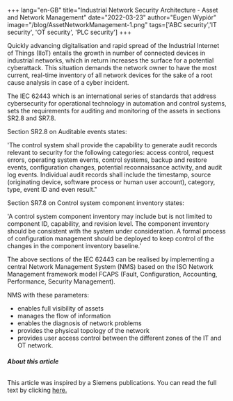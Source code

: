 +++
lang="en-GB"
title="Industrial Network Security Architecture - Asset and Network Management"
date="2022-03-23"
author="Eugen Wypiór"
image="/blog/AssetNetworkManagement-1.png"
tags=['ABC security','IT security', 'OT security', 'PLC security']
+++

Quickly advancing digitalisation and rapid spread of the Industrial
Internet of Things (IIoT) entails the growth in number of connected
devices in industrial networks, which in return increases the surface
for a potential cyberattack. This situation demands the network owner to
have the most current, real-time inventory of all network devices for
the sake of a root cause analysis in case of a cyber incident.

The IEC 62443 which is an international series of standards that address cybersecurity for operational technology in automation and control systems, sets the
requirements for auditing and monitoring of the assets in sections SR2.8
and SR7.8.

Section SR2.8 on Auditable events states:

'The control system shall provide the capability to generate audit
records relevant to security for the following categories: access
control, request errors, operating system events, control systems,
backup and restore events, configuration changes, potential
reconnaissance activity, and audit log events. Individual audit records
shall include the timestamp, source (originating device, software
process or human user account), category, type, event ID and even
result."

Section SR7.8 on Control system component inventory
states:

'A control system component inventory may include but is not limited to
component ID, capability, and revision level. The component inventory
should be consistent with the system under consideration. A formal
process of configuration management should be deployed to keep control
of the changes in the component inventory baseline.'

The above sections of the IEC 62443 can be realised by implementing a central Network Management System (NMS) based on the ISO Network Management framework model FCAPS (Fault, Configuration, Accounting, Performance, Security Management).

NMS with these parameters:

-   enables full visibility of assets
-   manages the flow of information
-   enables the diagnosis of network problems
-   provides the physical topology of the network
-   provides user access control between the different zones of the IT
    and OT network.

###### **About this article**

This article was inspired by a Siemens publications. You can read the full text by clicking [here.](https://new.siemens.com/global/en/products/automation/industrial-communication/industrial-network-solutions/white-paper-industrial-network-security-architecture.html)